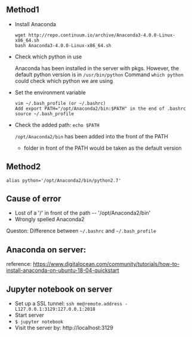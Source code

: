 ## Method1  

- Install Anaconda  
   ```
   wget http://repo.continuum.io/archive/Anaconda3-4.0.0-Linux-x86_64.sh  
   bash Anaconda3-4.0.0-Linux-x86_64.sh
   ```

- Check which python in use  

   Anaconda has been installed in the server with pkgs. However, the default python version is in `/usr/bin/python` 
   Command `which python` could check which python we are using   

- Set the environment variable  
   ```
   vim ~/.bash_profile (or ~/.bashrc)
   Add export PATH="/opt/Anaconda2/bin:$PATH" in the end of .bashrc
   source ~/.bash_profile
   ```
   
- Check the added path: `echo $PATH`  
   
   `/opt/Anaconda2/bin` has been added into the front of the PATH  

   * folder in front of the PATH would be taken as the default version  

## Method2  

  `alias python='/opt/Anaconda2/bin/python2.7'`  

## Cause of error  
   - Lost of a '/' in front of the path -- '/opt/Anaconda2/bin'  
   - Wrongly spelled Anaconda2  

   Queston: Difference between `~/.bashrc` and `~/.bash_profile`  

## Anaconda on server: 
   reference: https://www.digitalocean.com/community/tutorials/how-to-install-anaconda-on-ubuntu-18-04-quickstart

## Jupyter notebook on server
   - Set up a SSL tunnel: `ssh me@remote.address -L127.0.0.1:3129:127.0.0.1:2018`  
   - Start server  
   - `$ jupyter notebook`  
   - Visit the server by: http://localhost:3129

